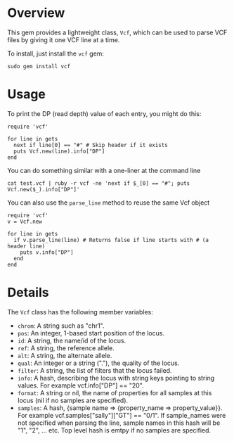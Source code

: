 Overview
============

This gem provides a lightweight class, `Vcf`, which can be used to parse VCF files by giving it one VCF line at a time.

To install, just install the `vcf` gem:

    sudo gem install vcf

Usage
=====

To print the DP (read depth) value of each entry, you might do this:

    require 'vcf'

    for line in gets
      next if line[0] == "#" # Skip header if it exists
      puts Vcf.new(line).info["DP"]
    end

You can do something similar with a one-liner at the command line

    cat test.vcf | ruby -r vcf -ne 'next if $_[0] == "#"; puts Vcf.new($_).info["DP"]' 

You can also use the `parse_line` method to reuse the same Vcf object

    require 'vcf'
    v = Vcf.new

    for line in gets
      if v.parse_line(line) # Returns false if line starts with # (a header line)
        puts v.info["DP"]
      end
    end


Details
=======
The `Vcf` class has the following member variables:

* `chrom`: A string such as "chr1".
* `pos`: An integer, 1-based start position of the locus.
* `id`: A string, the name/id of the locus.
* `ref`: A string, the reference allele.
* `alt`: A string, the alternate allele.
* `qual`: An integer or a string ("."), the quality of the locus.
* `filter`: A string, the list of filters that the locus failed.
* `info`: A hash, describing the locus with string keys pointing to string values. For example vcf.info["DP"] == "20".
* `format`: A string or nil, the name of properties for all samples at this locus (nil if no samples are specified).
* `samples`: A hash, {sample name => {property_name => property_value}}. For example vcf.samples["sally"]["GT"] == "0/1". If sample_names were not specified when parsing the line, sample names in this hash will be "1", "2", ... etc. Top level hash is emtpy if no samples are specified.
